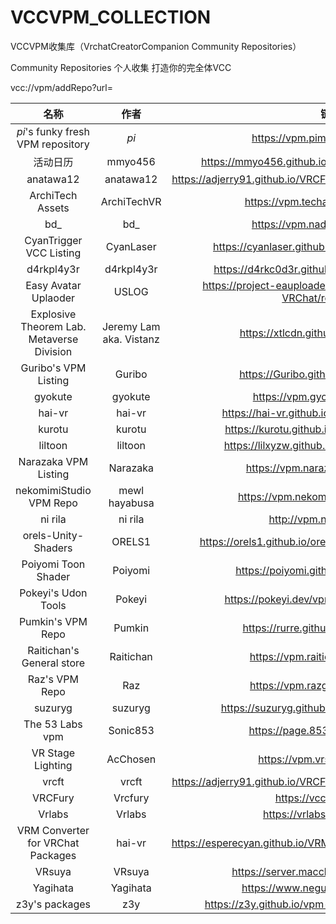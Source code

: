 # VCCVPM_COLLECTION
 VCCVPM收集库（VrchatCreatorCompanion Community Repositories）

Community Repositories
个人收集 打造你的完全体VCC

vcc://vpm/addRepo?url=

| 名称 | 作者 | 链接 | 备注 |
| :---: | :---: | :---: | :---: |
|  _pi_'s funky fresh VPM repository    |  _pi_    | https://vpm.pimaker.at/index.json     |   [ADD](vcc://vpm/addRepo?url=https://vpm.pimaker.at/index.json)     |
|  活动日历    |  mmyo456    | https://mmyo456.github.io/events-calendar/index.json     |   [ADD](vcc://vpm/addRepo?url=https://mmyo456.github.io/events-calendar/index.json)     |
|  anatawa12    |  anatawa12   | https://adjerry91.github.io/VRCFaceTracking-Templates/index.json     |   [ADD](vcc://vpm/addRepo?url=https://adjerry91.github.io/VRCFaceTracking-Templates/index.json)     |
|  ArchiTech Assets    |  ArchiTechVR    | https://vpm.techanon.dev/index.json     |   [ADD](vcc://vpm/addRepo?url=https://vpm.techanon.dev/index.json)     |
|  bd_    |   bd_   |  https://vpm.nadena.dev/vpm.json    |  [ADD](vcc://vpm/addRepo?url=https://vpm.nadena.dev/vpm.json)    |
|  CyanTrigger VCC Listing    |  CyanLaser    |  https://cyanlaser.github.io/CyanTrigger/index.json    |  [ADD](vcc://vpm/addRepo?url=https://cyanlaser.github.io/CyanTrigger/index.json)    |
|  d4rkpl4y3r    |  d4rkpl4y3r    | https://d4rkc0d3r.github.io/vpm-repos/main.json     |   [ADD](vcc://vpm/addRepo?url=https://d4rkc0d3r.github.io/vpm-repos/main.json)     |
|  Easy Avatar Uplaoder    |  USLOG    | https://project-eauploader.github.io/EAUploader-for-VRChat/registry.json     |   [ADD](vcc://vpm/addRepo?url=https://project-eauploader.github.io/EAUploader-for-VRChat/registry.json)     |
|  Explosive Theorem Lab. Metaverse Division    |  Jeremy Lam aka. Vistanz    | https://xtlcdn.github.io/vpm/index.json     |   [ADD](vcc://vpm/addRepo?url=https://xtlcdn.github.io/vpm/index.json)     |
|  Guribo's VPM Listing    | Guribo   |https://Guribo.github.io/TLP/index.json     |   [ADD](vcc://vpm/addRepo?url=https://Guribo.github.io/TLP/index.json)     |
|  gyokute    | gyokute   |https://vpm.gyoku.tech/vpm.json     |   [ADD](vcc://vpm/addRepo?url=https://vpm.gyoku.tech/vpm.json)     |
|  hai-vr    |  hai-vr   | https://hai-vr.github.io/vpm-listing/index.json     |   [ADD](vcc://vpm/addRepo?url=https://hai-vr.github.io/vpm-listing/index.json)     |
|  kurotu    |  kurotu    | https://kurotu.github.io/vpm-repos/vpm.json     |  [ADD](vcc://vpm/addRepo?url=https://kurotu.github.io/vpm-repos/vpm.json)      |
|  liltoon    |  liltoon    | https://lilxyzw.github.io/vpm-repos/vpm.json     |   [ADD](vcc://vpm/addRepo?url=https://lilxyzw.github.io/vpm-repos/vpm.json)     |
|   Narazaka VPM Listing   |  Narazaka    | https://vpm.narazaka.net/index.json     |    [ADD](vcc://vpm/addRepo?url=https://vpm.narazaka.net/index.json)    |
|  nekomimiStudio VPM Repo    | mewl hayabusa     |  https://vpm.nekomimi.studio/index.json    |   [ADD](vcc://vpm/addRepo?url=https://vpm.nekomimi.studio/index.json)     |
|  ni rila    |  ni rila    | http://vpm.niri.la/vpm.json     |   [ADD](vcc://vpm/addRepo?url=http://vpm.niri.la/vpm.json)     |
|  orels-Unity-Shaders    |  ORELS1    | https://orels1.github.io/orels-Unity-Shaders/index.json     |   [ADD](vcc://vpm/addRepo?url=https://orels1.github.io/orels-Unity-Shaders/index.json)     |
|  Poiyomi Toon Shader    |  Poiyomi    | https://poiyomi.github.io/vpm/index.json     |   [ADD](vcc://vpm/addRepo?url=https://poiyomi.github.io/vpm/index.json)     |
|  Pokeyi's Udon Tools    |  Pokeyi    |  https://pokeyi.dev/vpm-packages/index.json    |  [ADD](vcc://vpm/addRepo?url=https://pokeyi.dev/vpm-packages/index.json)      |
| Pumkin's VPM Repo     | Pumkin     |  https://rurre.github.io/vpm/index.json    | [ADD](vcc://vpm/addRepo?url=https://rurre.github.io/vpm/index.json)       |
|  Raitichan's General store    |  Raitichan    |  https://vpm.raitichan.net/vpm.json    |   [ADD](vcc://vpm/addRepo?url=https://vpm.raitichan.net/vpm.json)     |
|  Raz's VPM Repo    | Raz     | https://vpm.razgriz.one/index.json     |   [ADD](vcc://vpm/addRepo?url=https://vpm.razgriz.one/index.json)     |
|  suzuryg    |  suzuryg    |  https://suzuryg.github.io/vpm-repos/vpm.json    |   [ADD](vcc://vpm/addRepo?url=https://suzuryg.github.io/vpm-repos/vpm.json)     |
|  The 53 Labs vpm    |  Sonic853    |   https://page.853lab.com/vpm.json   |    [ADD](vcc://vpm/addRepo?url=https://page.853lab.com/vpm.json)    |
|  VR Stage Lighting    | AcChosen     |   https://vpm.vrsl.dev/index.json   |   [ADD](vcc://vpm/addRepo?url=https://vpm.vrsl.dev/index.json)     |
|  vrcft    |  vrcft    | https://adjerry91.github.io/VRCFaceTracking-Templates/index.json     |   [ADD](vcc://vpm/addRepo?url=https://adjerry91.github.io/VRCFaceTracking-Templates/index.json)     |
|  VRCFury    |  Vrcfury    | https://vcc.vrcfury.com     |   [ADD](vcc://vpm/addRepo?url=https%3A%2F%2Fvcc.vrcfury.com)     |
|  Vrlabs    |  Vrlabs    | https://vrlabs.dev/packages/     |        |
|  VRM Converter for VRChat Packages    |  hai-vr   | https://esperecyan.github.io/VRMConverterForVRChat/registry.json     |   [ADD](vcc://vpm/addRepo?url=https://esperecyan.github.io/VRMConverterForVRChat/registry.json)     |
|  VRsuya    |  VRsuya    | https://server.macchiato.kr/vpm/vpm.json     |   [ADD](vcc://vpm/addRepo?url=https://server.macchiato.kr/vpm/vpm.json)     |
|  Yagihata    |  Yagihata   |https://www.negura-karasu.net/vpm/     |   [ADD](vcc://vpm/addRepo?url=https://www.negura-karasu.net/vpm/)     |
|  z3y's packages    |  z3y    | https://z3y.github.io/vpm-package-listing/index.json     |   [ADD](vcc://vpm/addRepo?url=https://z3y.github.io/vpm-package-listing/index.json)     |
